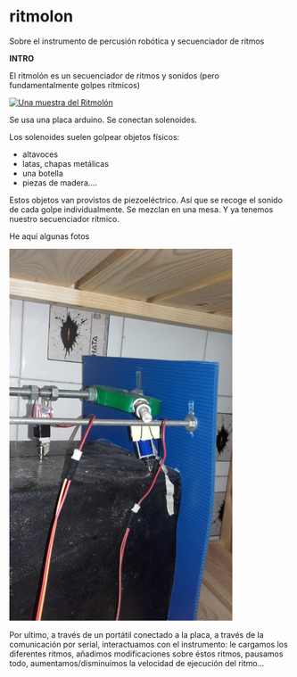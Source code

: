 # ritmolon
Sobre el instrumento de percusión robótica y secuenciador de ritmos


**INTRO**

El ritmolón es un secuenciador de ritmos y sonidos (pero fundamentalmente golpes rítmicos)


[![Una muestra del Ritmolón](https://img.youtube.com/vi/JDnHeRFszOw/0.jpg)](https://youtu.be/JDnHeRFszOw "Una muestra del Ritmolón")


Se usa una placa arduino.
Se conectan solenoides.

Los solenoides suelen golpear objetos físicos: 
* altavoces
* latas, chapas metálicas
* una botella
* piezas de madera....

Estos objetos van provistos de piezoeléctrico. Así que se recoge el sonido de cada golpe individualmente. Se mezclan en una mesa. Y ya tenemos nuestro secuenciador rítmico.

He aquí algunas fotos 

![Ritmolon](img/rit_1.png "Ritmolon")


Por ultimo, a través de un portátil conectado a la placa, a través de la comunicación por serial, interactuamos con el instrumento: le cargamos los diferentes ritmos, añadimos modificaciones sobre éstos ritmos, pausamos todo, aumentamos/disminuimos la velocidad de ejecución del ritmo...
